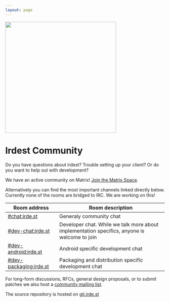 ```yaml
---
layout: page
---
```


<div class="title-image"><img src="/img/tobi_delivers_xtra.png" height="350" /></div>
<h1 class="title-header">Irdest Community</h1>

Do you have questions about irdest?  Trouble setting up your client?
Or do you want to help out with development?

We have an active community on Matrix!  [Join the Matrix
Space](https://matrix.to/#/#irdest:irde.st).

Alternatively you can find the most important channels linked directly
below.  Currently none of the rooms are bridged to IRC.  We are
working on this!

| Room address               | Room description                                                                              |
|----------------------------|-----------------------------------------------------------------------------------------------|
| [#chat:irde.st]()          | Generaly community chat                                                                       |
| [#dev-chat:irde.st]()      | Developer chat.  While we talk more about implementation specifics, anyone is welcome to join |
| [#dev-android:irde.st]()   | Android specific development chat                                                             |
| [#dev-packaging:irde.st]() | Packaging and distribution specific development chat                                          |

For long-form discussions, RFCs, general design proposals, or to
submit patches we also host a [community mailing list][mail].

The source repository is hosted on [git.irde.st](https://git.irde.st/we/irdest)

[matrix]: https://matrix.to/#/#irdest:fairydust.space?via=ontheblueplanet.com&via=matrix.org&via=fairydust.space
[mail]: https://lists.irde.st/archives/list/community@lists.irde.st/

